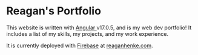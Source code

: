 # Reagan's Portfolio

This website is written with [Angular ](https://angular.dev/) v17.0.5, and is my web dev portfolio! It includes a list of my skills, my projects, and my work experience. 

It is currently deployed with [Firebase](https://firebase.google.com/) at [reaganhenke.com](https://reaganhenke.com/).